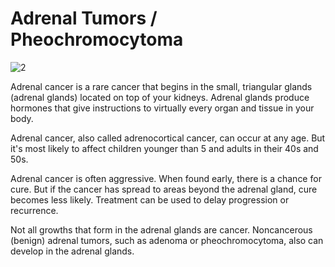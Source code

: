 # Adrenal Tumors / Pheochromocytoma

![2](static/expanded/dnt/image/0002.jpg)

Adrenal cancer is a rare cancer that begins in the small, triangular glands (adrenal glands) located on top of your kidneys. Adrenal glands produce hormones that give instructions to virtually every organ and tissue in your body.

Adrenal cancer, also called adrenocortical cancer, can occur at any age. But it's most likely to affect children younger than 5 and adults in their 40s and 50s.

Adrenal cancer is often aggressive. When found early, there is a chance for cure. But if the cancer has spread to areas beyond the adrenal gland, cure becomes less likely. Treatment can be used to delay progression or recurrence.

Not all growths that form in the adrenal glands are cancer. Noncancerous (benign) adrenal tumors, such as adenoma or pheochromocytoma, also can develop in the adrenal glands.

